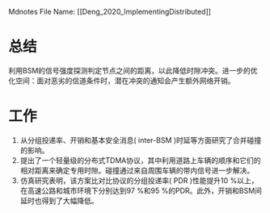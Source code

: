  Mdnotes File Name: [[Deng_2020_ImplementingDistributed]]

# 总结
利用BSM的信号强度探测判定节点之间的距离，以此降低时隙冲突。进一步的优化空间：面对恶劣的信道条件时，潜在冲突的通知会产生额外网络开销。
# 工作
1.  从分组投递率、开销和基本安全消息( inter-BSM )时延等方面研究了合并碰撞的影响。
2.  提出了一个轻量级的分布式TDMA协议，其中利用道路上车辆的顺序和它们的相对距离来确定专用时隙。碰撞通过来自周围车辆的带内信号进一步解决。
3.  仿真研究表明，该方案比对比协议的分组投递率( PDR )性能提升10 %以上，在高速公路和城市环境下分别达到97 %和95 %的PDR。此外，开销和BSM间延时也得到了大幅降低。